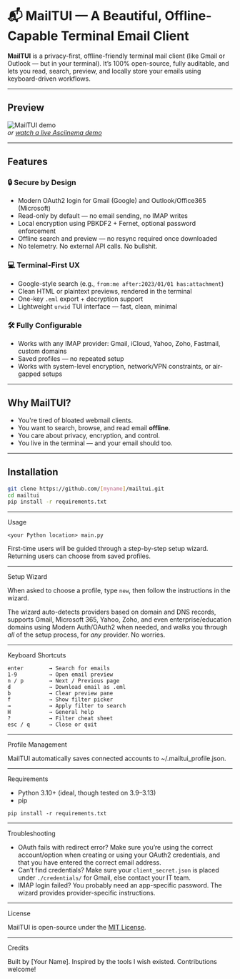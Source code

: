 # 📬 MailTUI — A Beautiful, Offline-Capable Terminal Email Client

**MailTUI** is a privacy-first, offline-friendly terminal mail client (like Gmail or Outlook — but in your terminal). It’s 100% open-source, fully auditable, and lets you read, search, preview, and locally store your emails using keyboard-driven workflows.

---

## Preview

![MailTUI demo](docs/preview.gif)  
_or [watch a live Asciinema demo](https://asciinema.org/a/xyz123)_

---

## Features

### 🔒 Secure by Design
- Modern OAuth2 login for Gmail (Google) and Outlook/Office365 (Microsoft)
- Read-only by default — no email sending, no IMAP writes
- Local encryption using PBKDF2 + Fernet, optional password enforcement
- Offline search and preview — no resync required once downloaded
- No telemetry. No external API calls. No bullshit.

### 💻 Terminal-First UX
- Google-style search (e.g., `from:me after:2023/01/01 has:attachment`)
- Clean HTML or plaintext previews, rendered in the terminal
- One-key `.eml` export + decryption support
- Lightweight `urwid` TUI interface — fast, clean, minimal

### 🛠️ Fully Configurable
- Works with any IMAP provider: Gmail, iCloud, Yahoo, Zoho, Fastmail, custom domains
- Saved profiles — no repeated setup
- Works with system-level encryption, network/VPN constraints, or air-gapped setups

---

## Why MailTUI?

- You're tired of bloated webmail clients.
- You want to search, browse, and read email **offline**.
- You care about privacy, encryption, and control.
- You live in the terminal — and your email should too.

---

## Installation

```bash
git clone https://github.com/[myname]/mailtui.git
cd mailtui
pip install -r requirements.txt
```

---

Usage

`<your Python location> main.py`

First-time users will be guided through a step-by-step setup wizard. Returning users can choose from saved profiles. 

---

Setup Wizard

When asked to choose a profile, type `new`, then follow the instructions in the wizard.

The wizard auto-detects providers based on domain and DNS records, supports Gmail, Microsoft 365, Yahoo, Zoho, and even enterprise/education domains using Modern Auth/OAuth2 when needed, and walks you through *all* of the setup process, for *any* provider. No worries.

---

Keyboard Shortcuts

```text
enter        → Search for emails
1-9          → Open email preview
n / p        → Next / Previous page
d            → Download email as .eml
b            → Clear preview pane
f            → Show filter picker
→            → Apply filter to search
H            → General help
?            → Filter cheat sheet
esc / q      → Close or quit
```

---

Profile Management

MailTUI automatically saves connected accounts to ~/.mailtui_profile.json.

---

Requirements
- Python 3.10+ (ideal, though tested on 3.9–3.13)
- pip

`pip install -r requirements.txt`

---

Troubleshooting
* OAuth fails with redirect error? Make sure you’re using the correct account/option when creating or using your OAuth2 credentials, and that you have entered the correct email address.
* Can’t find credentials? Make sure your `client_secret.json` is placed under `./credentials/` for Gmail, else contact your IT team.
* IMAP login failed? You probably need an app-specific password. The wizard provides provider-specific instructions.

---

License

MailTUI is open-source under the [MIT License](LICENSE).

---

Credits

Built by [Your Name]. Inspired by the tools I wish existed. Contributions welcome!